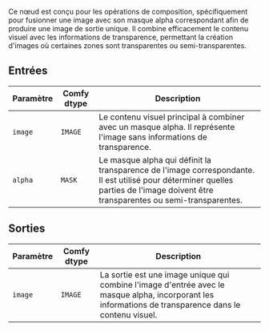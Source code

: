 
Ce nœud est conçu pour les opérations de composition, spécifiquement pour fusionner une image avec son masque alpha correspondant afin de produire une image de sortie unique. Il combine efficacement le contenu visuel avec les informations de transparence, permettant la création d'images où certaines zones sont transparentes ou semi-transparentes.

## Entrées

| Paramètre | Comfy dtype | Description |
|-----------|-------------|-------------|
| `image`   | `IMAGE`     | Le contenu visuel principal à combiner avec un masque alpha. Il représente l'image sans informations de transparence. |
| `alpha`   | `MASK`      | Le masque alpha qui définit la transparence de l'image correspondante. Il est utilisé pour déterminer quelles parties de l'image doivent être transparentes ou semi-transparentes. |

## Sorties

| Paramètre | Comfy dtype | Description |
|-----------|-------------|-------------|
| `image`   | `IMAGE`     | La sortie est une image unique qui combine l'image d'entrée avec le masque alpha, incorporant les informations de transparence dans le contenu visuel. |
